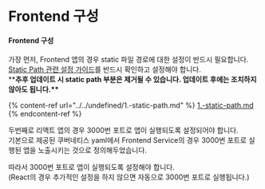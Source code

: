 # Frontend 구성

#### Frontend 구성

가장 먼저, Frontend 앱의 경우 static 파일 경로에 대한 설정이 반드시 필요합니다.\
[Static Path 관련 설정 가이드](../../undefined/1.-static-path.md)를 반드시 확인하고 설정해야 합니다.\
\*\***추후 업데이트 시 static path 부분은 제거될 수 있습니다. 업데이트 후에는 조치하지 않아도 됩니다.\*\***

{% content-ref url="../../undefined/1.-static-path.md" %}
[1.-static-path.md](../../undefined/1.-static-path.md)
{% endcontent-ref %}

두번째로 리액트 앱의 경우 3000번 포트로 앱이 실행되도록 설정되어야 합니다.\
기본으로 제공된 쿠버네티스 yaml에서 Frontend Service의 경우 3000번 포트로 실행된 앱을 노출시키는 것으로 정의해두었습니다.

따라서 3000번 포트로 앱이 실행되도록 설정해야 합니다.\
(React의 경우 추가적인 설정을 하지 않으면 자동으로 3000번 포트로 실행됩니다.)

